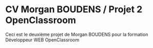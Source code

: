 # CV Morgan BOUDENS / Projet 2 OpenClassroom
Ceci est le deuxième projet de Morgan BOUDENS pour la formation Développeur WEB OpenClassroom